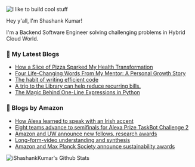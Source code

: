 ![I like to build cool stuff](https://res.cloudinary.com/dt8g3rhcy/image/upload/v1595929574/i_like_to_build_cool_shit._1_nzbwjh.png)

Hey y'all, I'm Shashank Kumar! 

I'm a Backend Software Engineer solving challenging problems in Hybrid Cloud World.

### 📕 My Latest Blogs
<!-- BLOG-POST-LIST:START -->
- [How a Slice of Pizza Sparked My Health Transformation](https://medium.com/the-monastery-of-self/how-a-slice-of-pizza-sparked-my-health-transformation-1db9ea5268b6?source=rss-d24dda280d5f------2)
- [Four Life-Changing Words From My Mentor: A Personal Growth Story](https://medium.com/the-monastery-of-self/how-four-words-from-my-mentor-changed-everything-for-me-e2d5311ba98c?source=rss-d24dda280d5f------2)
- [The habit of writing efficient code](https://medium.com/@ishashankkumar/the-habit-of-writing-efficient-code-153b05f04269?source=rss-d24dda280d5f------2)
- [A trip to the Library can help reduce recurring bills.](https://medium.com/swlh/a-trip-to-the-library-can-help-reduce-recurring-bills-23bca495cdf5?source=rss-d24dda280d5f------2)
- [The Magic Behind One-Line Expressions in Python](https://medium.com/swlh/the-magic-behind-one-line-expressions-in-python-816c10180c5c?source=rss-d24dda280d5f------2)
<!-- BLOG-POST-LIST:END -->

### 📕 Blogs by Amazon
<!-- AMAZON-BLOG-POST-LIST:START -->
- [How Alexa learned to speak with an Irish accent](https://www.amazon.science/blog/how-alexa-learned-to-speak-with-an-irish-accent)
- [Eight teams advance to semifinals for Alexa Prize TaskBot Challenge 2](https://www.amazon.science/alexa-prize/taskbot-challenge/2022)
- [Amazon and UW announce new fellows, research awards](https://www.amazon.science/news-and-features/amazon-and-university-of-washington-announce-new-science-hub-fellows-and-research-awards)
- [Long-form-video understanding and synthesis](https://www.amazon.science/blog/long-form-video-understanding-and-synthesis)
- [Amazon and Max Planck Society announce sustainability awards](https://www.amazon.science/news-and-features/amazon-and-max-planck-society-announce-science-hub-sustainability-project-awards)
<!-- AMAZON-BLOG-POST-LIST:END -->



<img align="center" alt="iShashankKumar's Github Stats" src="https://github-readme-stats.vercel.app/api?username=ishashankkumar&show_icons=true&hide_border=true" />
